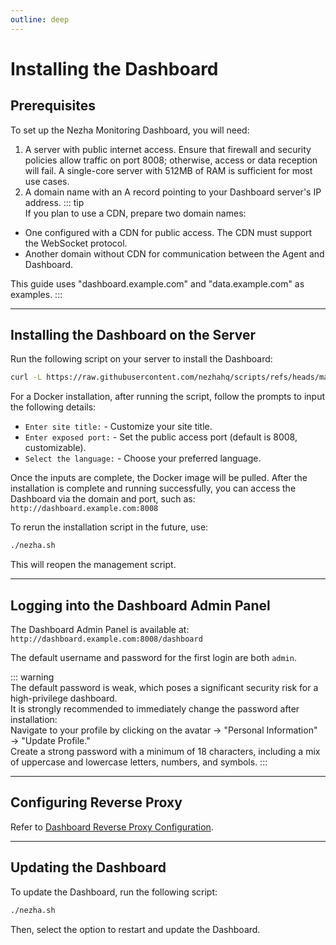 ```yaml
---
outline: deep
---
```


# Installing the Dashboard

## Prerequisites  

To set up the Nezha Monitoring Dashboard, you will need:
1. A server with public internet access. Ensure that firewall and security policies allow traffic on port 8008; otherwise, access or data reception will fail. A single-core server with 512MB of RAM is sufficient for most use cases.
2. A domain name with an A record pointing to your Dashboard server's IP address.
::: tip  
If you plan to use a CDN, prepare two domain names:  
- One configured with a CDN for public access. The CDN must support the WebSocket protocol.  
- Another domain without CDN for communication between the Agent and Dashboard.  

This guide uses "dashboard.example.com" and "data.example.com" as examples.
:::

---

## Installing the Dashboard on the Server

Run the following script on your server to install the Dashboard:
```bash
curl -L https://raw.githubusercontent.com/nezhahq/scripts/refs/heads/main/install_en.sh -o nezha.sh && chmod +x nezha.sh && sudo ./nezha.sh
```  

For a Docker installation, after running the script, follow the prompts to input the following details:
- `Enter site title:` - Customize your site title.
- `Enter exposed port:` - Set the public access port (default is 8008, customizable).
- `Select the language:` - Choose your preferred language.

Once the inputs are complete, the Docker image will be pulled. After the installation is complete and running successfully, you can access the Dashboard via the domain and port, such as:  
`http://dashboard.example.com:8008`  

To rerun the installation script in the future, use:
```bash
./nezha.sh
```
This will reopen the management script.

---

## Logging into the Dashboard Admin Panel

The Dashboard Admin Panel is available at:  
`http://dashboard.example.com:8008/dashboard`  

The default username and password for the first login are both `admin`.

::: warning  
The default password is weak, which poses a significant security risk for a high-privilege dashboard.  
It is strongly recommended to immediately change the password after installation:  
Navigate to your profile by clicking on the avatar → "Personal Information" → "Update Profile."  
Create a strong password with a minimum of 18 characters, including a mix of uppercase and lowercase letters, numbers, and symbols.
:::

---

## Configuring Reverse Proxy

Refer to [Dashboard Reverse Proxy Configuration](/en_US/guide/q3.html).

---

## Updating the Dashboard

To update the Dashboard, run the following script:
```bash
./nezha.sh
```
Then, select the option to restart and update the Dashboard.
```